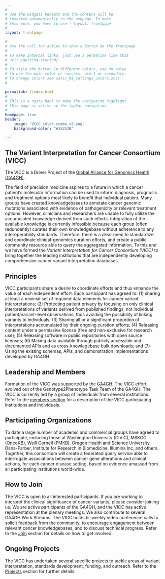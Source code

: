 ```yaml
---
#
# Use the widgets beneath and the content will be
# inserted automagically in the webpage. To make
# this work, you have to use › layout: frontpage
#
layout: frontpage

#
# Use the call for action to show a button on the frontpage
#
# To make internal links, just use a permalink like this
# url: /getting-started/
#
# To style the button in different colors, use no value
# to use the main color or success, alert or secondary.
# To change colors see sass/_01_settings_colors.scss
#

permalink: /index.html
#
# This is a nasty hack to make the navigation highlight
# this page as active in the topbar navigation
#
homepage: true
header:
    image: "VICC_color_combo_v2.png"
    background-color: "#18252B"

---
```


## The Variant Interpretation for Cancer Consortium (VICC)
The VICC is a Driver Project of the <a href="http://genomicsandhealth.org/">Global Alliance for Genomics Health (GA4GH)</a>.

The field of precision medicine aspires to a future in which a cancer patient’s molecular information can be used to inform diagnosis, prognosis and treatment options most likely to benefit that individual patient. Many groups have created knowledgebases to annotate cancer genomic mutations associated with evidence of pathogenicity or relevant treatment options. However, clinicians and researchers are unable to fully utilize the accumulated knowledge derived from such efforts. Integration of the available knowledge is currently infeasible because each group (often redundantly) curates their own knowledgebase without adherence to any interoperability standards. Therefore, there is a clear need to standardize and coordinate clinical-genomics curation efforts, and create a public community resource able to query the aggregated information. To this end we have formed the *Variant Interpretation for Cancer Consortium (VICC)* to bring together the leading institutions that are independently developing comprehensive cancer variant interpretation databases. 

## Principles
VICC participants share a desire to coordinate efforts and thus enhance the value of each independent effort. Each participant has agreed to: (1) sharing at least a minimal set of required data elements for cancer variant interpretations; (2) Protecting patient privacy by focusing on only clinical interpretations of variants derived from published findings, not individual patient/variant-level observations, thus avoiding the possibility of linking variants to individuals; (3) Sharing all or a significant proportion of interpretations accumulated by their ongoing curation efforts; (4) Releasing content under a permissive license (free and non-exclusive for research use); (5) Releasing software in public repositories with open source licenses; (6) Making data available through publicly accessible and documented APIs and as cross-knowlegebase bulk downloads; and (7) Using the existing schemas, APIs, and demonstration implementations developed by GA4GH. 

## Leadership and Members
Formation of the VICC was supported by the [GA4GH](http://genomicsandhealth.org/). The VICC effort evolved out of the Genotype2Phenotype Task Team of the GA4GH. The VICC is currently led by a group of individuals from several institutions. Refer to the [members section](/members/) for a description of the VICC participating institutions and individuals.

## Participating Organizations
To date a large number of academic and commercial groups have agreed to participate, including those at Washington University (CIViC), MSKCC (OncoKB), Weill Cornell (PMKB), Oregon Health and Science University, Dana-Farber, Institute for Research in Biomedicine, Illumina Inc, and others. Together, this consortium will create a federated query service able to interrogate associations between cancer gene alterations and clinical actions, for each cancer disease setting, based on evidence amassed from all participating institutions world-wide.

## How to Join
The VICC is open to all interested participants. If you are working to interpret the clinical significance of cancer variants, please consider joining us. We are active participants of the GA4GH, and the VICC has active representation at the plenary meetings. We also contribute to several GA4GH Work Streams. The VICC holds bi-weekly video conference calls to solicit feedback from the community, to encourage engagement between relevant cancer knowledgebases, and to discuss technical progress. Refer to the [Join](/join) section for details on how to get involved.

## Ongoing Projects
The VICC has undertaken several specific projects to tackle areas of variant interpretation, standards development, funding, and outreach. Refer to the [Projects](/projects) section for further details.

